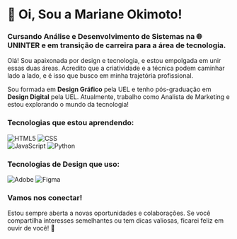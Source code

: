 # 👋 Oi, Sou a Mariane Okimoto!
### Cursando Análise e Desenvolvimento de Sistemas na 🌐 UNINTER e em transição de carreira para a área de tecnologia.  

Olá! Sou apaixonada por design e tecnologia, e estou empolgada em unir essas duas áreas. Acredito que a criatividade e a técnica podem caminhar lado a lado, e é isso que busco em minha trajetória profissional.

Sou formada em **Design Gráfico** pela UEL e tenho pós-graduação em **Design Digital** pela UEL. Atualmente, trabalho como Analista de Marketing e estou explorando o mundo da tecnologia!

### Tecnologias que estou aprendendo:

![HTML5](https://img.shields.io/badge/html5-%23E34F26.svg?style=for-the-badge&logo=html5&logoColor=white) 
![CSS](https://img.shields.io/badge/css-%231572B6.svg?style=for-the-badge&logo=css3&logoColor=white)   
![JavaScript](https://img.shields.io/badge/javascript-%23323330.svg?style=for-the-badge&logo=javascript&logoColor=%23F7DF1E) 
![Python](https://img.shields.io/badge/python-3670A0?style=for-the-badge&logo=python&logoColor=ffdd54) 

### Tecnologias de Design que uso:

![Adobe](https://img.shields.io/badge/adobe-%23FF0000.svg?style=for-the-badge&logo=adobe&logoColor=white) 
![Figma](https://img.shields.io/badge/figma-%23F24E1E.svg?style=for-the-badge&logo=figma&logoColor=white)  


### Vamos nos conectar!

Estou sempre aberta a novas oportunidades e colaborações. Se você compartilha interesses semelhantes ou tem dicas valiosas, ficarei feliz em ouvir de você! 🌟

